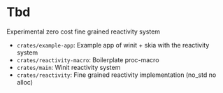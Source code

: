 # Tbd
Experimental zero cost fine grained reactivity system

* `crates/example-app`: Example app of winit + skia with the reactivity system
* `crates/reactivity-macro`: Boilerplate proc-macro
* `crates/main`: Winit reactivity system
* `crates/reactivity`: Fine grained reactivity implementation (no_std no alloc)
